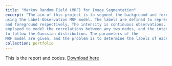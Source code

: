 ```yaml
---
title: "Markov Random Field (MRF) for Image Segmentation"
excerpt: "The aim of this project is to segment the background and foreground of an image
using the Label-Observation MRF model. The labels are defined to represent the background
and foreground respectively. The intensity is continuous observations. The Potts model is
employed to model the correlations between any two nodes, and the intensity is assumed
to follow the Gaussian distribution. The parameters of the
MRF model are given, and the problem is to determine the labels of each nodes. <br/><img src='/images/segment_plane.png'>"
collection: portfolio
--- 
```

This is the report and codes.
[Download here](http://Wendy0601.github.io/files/segment.pdf)
